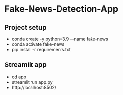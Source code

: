 # Fake-News-Detection-App

## Project setup
- conda create -y python=3.9 --name fake-news
- conda activate fake-news
- pip install -r requirements.txt

## Streamlit app
- cd app
- streamlit run app.py
- http://localhost:8502/



